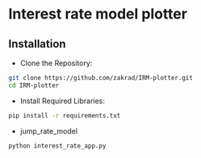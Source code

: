 # Interest rate model plotter

## Installation

- Clone the Repository:

```bash
git clone https://github.com/zakrad/IRM-plotter.git
cd IRM-plotter
```

- Install Required Libraries:

```bash
pip install -r requirements.txt
```

- jump_rate_model

```bash
python interest_rate_app.py
```
